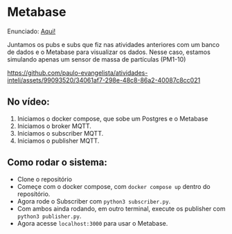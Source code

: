 # Metabase

Enunciado: [Aqui!](https://rmnicola.github.io/m9-ec-encontros/ponderada5)

Juntamos os pubs e subs que fiz nas atividades anteriores com um banco de dados e o Metabase para visualizar os dados. Nesse caso, estamos simulando apenas um sensor de massa de partículas (PM1-10)

https://github.com/paulo-evangelista/atividades-inteli/assets/99093520/34061af7-298e-48c8-86a2-40087c8cc021

##  No vídeo:

1. Iniciamos o docker compose, que sobe um Postgres e o Metabase
2. Iniciamos o broker MQTT.
3. Iniciamos o subscriber MQTT.
4. Iniciamos o publisher MQTT.

## Como rodar o sistema:

- Clone o repositório
- Começe com o docker compose, com `docker compose up` dentro do reposítório.
- Agora rode o Subscriber com `python3 subscriber.py`.
- Com ambos ainda rodando, em outro terminal, execute os publisher com `python3 publisher.py`.
- Agora acesse `localhost:3000` para usar o Metabase.
